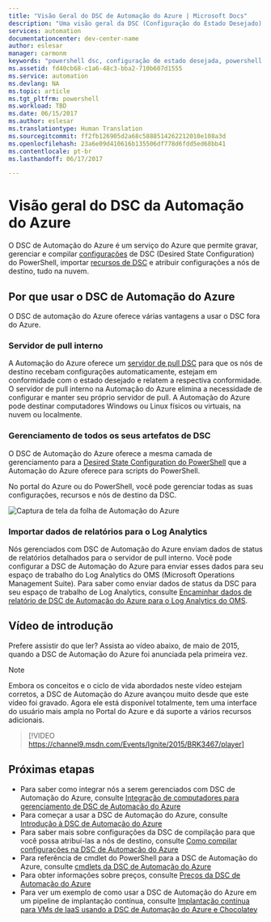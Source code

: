 ```yaml
---
title: "Visão Geral do DSC de Automação do Azure | Microsoft Docs"
description: "Uma visão geral da DSC (Configuração do Estado Desejado) da Automação do Azure, seus termos e problemas conhecidos"
services: automation
documentationcenter: dev-center-name
author: eslesar
manager: carmonm
keywords: "powershell dsc, configuração de estado desejada, powershell dsc azure"
ms.assetid: fd40cb68-c1a6-48c3-bba2-710b607d1555
ms.service: automation
ms.devlang: NA
ms.topic: article
ms.tgt_pltfrm: powershell
ms.workload: TBD
ms.date: 06/15/2017
ms.author: eslesar
ms.translationtype: Human Translation
ms.sourcegitcommit: ff2fb126905d2a68c5888514262212010e108a3d
ms.openlocfilehash: 23a6e09d410616b135506df778d6fdd5ed68bb41
ms.contentlocale: pt-br
ms.lasthandoff: 06/17/2017

---
```


# <a name="azure-automation-dsc-overview"></a>Visão geral do DSC da Automação do Azure

O DSC de Automação do Azure é um serviço do Azure que permite gravar, gerenciar e compilar [configurações](https://msdn.microsoft.com/powershell/dsc/configurations) de DSC (Desired State Configuration) do PowerShell, importar [recursos de DSC](https://msdn.microsoft.com/powershell/dsc/resources) e atribuir configurações a nós de destino, tudo na nuvem.

## <a name="why-use-azure-automation-dsc"></a>Por que usar o DSC de Automação do Azure

O DSC de automação do Azure oferece várias vantagens a usar o DSC fora do Azure.

### <a name="built-in-pull-server"></a>Servidor de pull interno

A Automação do Azure oferece um [servidor de pull DSC](https://msdn.microsoft.com/en-us/powershell/dsc/pullserver) para que os nós de destino recebam configurações automaticamente, estejam em conformidade com o estado desejado e relatem a respectiva conformidade.
O servidor de pull interno na Automação do Azure elimina a necessidade de configurar e manter seu próprio servidor de pull.
A Automação do Azure pode destinar computadores Windows ou Linux físicos ou virtuais, na nuvem ou localmente.

### <a name="management-of-all-your-dsc-artifacts"></a>Gerenciamento de todos os seus artefatos de DSC

O DSC de Automação do Azure oferece a mesma camada de gerenciamento para a [Desired State Configuration do PowerShell](https://msdn.microsoft.com/powershell/dsc/overview) que a Automação do Azure oferece para scripts do PowerShell.

No portal do Azure ou do PowerShell, você pode gerenciar todas as suas configurações, recursos e nós de destino da DSC.

![Captura de tela da folha de Automação do Azure](./media/automation-dsc-overview/azure-automation-blade.png)

### <a name="import-reporting-data-into-log-analytics"></a>Importar dados de relatórios para o Log Analytics

Nós gerenciados com DSC de Automação do Azure enviam dados de status de relatórios detalhados para o servidor de pull interno.
Você pode configurar a DSC de Automação do Azure para enviar esses dados para seu espaço de trabalho do Log Analytics do OMS (Microsoft Operations Management Suite).
Para saber como enviar dados de status da DSC para seu espaço de trabalho de Log Analytics, consulte [Encaminhar dados de relatório de DSC de Automação do Azure para o Log Analytics do OMS](automation-dsc-diagnostics.md).

## <a name="introduction-video"></a>Vídeo de introdução

Prefere assistir do que ler? Assista ao vídeo abaixo, de maio de 2015, quando a DSC de Automação do Azure foi anunciada pela primeira vez.

>[!NOTE]
>Embora os conceitos e o ciclo de vida abordados neste vídeo estejam corretos, a DSC de Automação do Azure avançou muito desde que este vídeo foi gravado.
>Agora ele está disponível totalmente, tem uma interface do usuário mais ampla no Portal do Azure e dá suporte a vários recursos adicionais.

> [!VIDEO https://channel9.msdn.com/Events/Ignite/2015/BRK3467/player]

## <a name="next-steps"></a>Próximas etapas

* Para saber como integrar nós a serem gerenciados com DSC de Automação do Azure, consulte [Integração de computadores para gerenciamento de DSC de Automação do Azure](automation-dsc-onboarding.md)
* Para começar a usar a DSC de Automação do Azure, consulte [Introdução à DSC de Automação do Azure](automation-dsc-getting-started.md)
* Para saber mais sobre configurações da DSC de compilação para que você possa atribuí-las a nós de destino, consulte [Como compilar configurações na DSC de Automação do Azure](automation-dsc-compile.md)
* Para referência de cmdlet do PowerShell para a DSC de Automação do Azure, consulte [cmdlets da DSC de Automação do Azure](/powershell/module/azurerm.automation/#automation)
* Para obter informações sobre preços, consulte [Preços da DSC de Automação do Azure](https://azure.microsoft.com/pricing/details/automation/)
* Para ver um exemplo de como usar a DSC de Automação do Azure em um pipeline de implantação contínua, consulte  [Implantação contínua para VMs de IaaS usando a DSC de Automação do Azure e Chocolatey](automation-dsc-cd-chocolatey.md)
